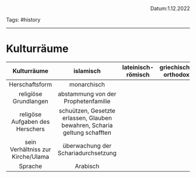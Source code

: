 <p align="right">Datum:1.12.2022</p>

Tags: #history 

---
# Kulturräume

Kulturräume | islamisch | lateinisch-römisch | griechisch-orthodox
|:-:|:-:|:-:|:-:|
Herschaftsform| monarchisch
religiöse Grundlangen| abstammung von der Prophetenfamilie
religöse Aufgaben des Herschers|schuützen, Gesetzte erlassen, Glauben bewahren, Scharia geltung schafften
sein Verhältniss zur Kirche/Ulama|überwachung der Schariadurchsetzung
Sprache|Arabisch